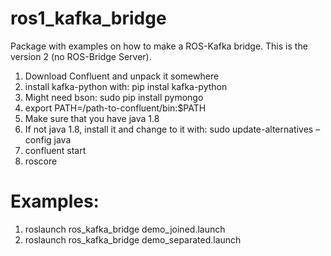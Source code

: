 # ros1_kafka_bridge
Package with examples on how to make a ROS-Kafka bridge. This is the version 2 (no ROS-Bridge Server). 

1. Download Confluent and unpack it somewhere
2. install kafka-python with: pip instal kafka-python
3. Might need bson: sudo pip install pymongo
4. export PATH=/path-to-confluent/bin:$PATH
5. Make sure that you have java 1.8
6. If not java 1.8, install it and change to it with: sudo update-alternatives –config java
7. confluent start
8. roscore

# Examples:
1. roslaunch ros_kafka_bridge demo_joined.launch
2. roslaunch ros_kafka_bridge demo_separated.launch

